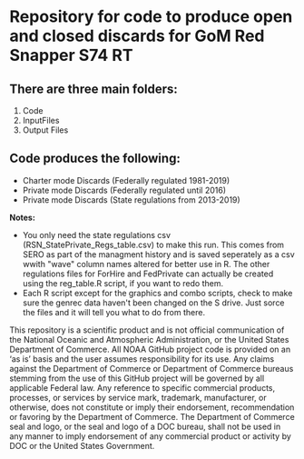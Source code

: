 # Repository for code to produce open and closed discards for GoM Red Snapper S74 RT

## There are three main folders: 
1. Code
2. InputFiles
3. Output Files

## Code produces the following:
- Charter mode Discards (Federally regulated 1981-2019)
- Private mode Discards (Federally regulated until 2016)
- Private mode Discards (State regulations from 2013-2019)

**Notes:** 
- You only need the state regulations csv (RSN_StatePrivate_Regs_table.csv) to make this run. This comes from SERO as part of the managment history and is saved seperately as a csv wwith "wave" column names altered for better use in R. The other regulations files for ForHire and FedPrivate can actually be created using the reg_table.R script, if you want to redo them.
- Each R script except for the graphics and combo scripts, check to make sure the genrec data haven't been changed on the S drive. Just sorce the files and it will tell you what to do from there.


This repository is a scientific product and is not official communication of the National Oceanic and Atmospheric Administration, or the United States Department of Commerce. All NOAA GitHub project code is provided on an ‘as is’ basis and the user assumes responsibility for its use. Any claims against the Department of Commerce or Department of Commerce bureaus stemming from the use of this GitHub project will be governed by all applicable Federal law. Any reference to specific commercial products, processes, or services by service mark, trademark, manufacturer, or otherwise, does not constitute or imply their endorsement, recommendation or favoring by the Department of Commerce. The Department of Commerce seal and logo, or the seal and logo of a DOC bureau, shall not be used in any manner to imply endorsement of any commercial product or activity by DOC or the United States Government.
